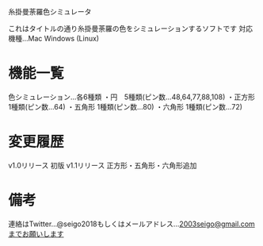 糸掛曼荼羅色シミュレータ

これはタイトルの通り糸掛曼荼羅の色をシミュレーションするソフトです
対応機種…Mac Windows (Linux)

機能一覧
====================================================================
色シミュレーション…各6種類
・円　5種類(ピン数…48,64,77,88,108)
・正方形 1種類(ピン数…64)
・五角形 1種類(ピン数…80)
・六角形 1種類(ピン数…72)

変更履歴
====================================================================
v1.0リリース 初版
v1.1リリース 正方形・五角形・六角形追加


備考
=======================================================================
連絡はTwitter…@seigo2018もしくはメールアドレス…2003seigo@gmail.comまでお願いします
